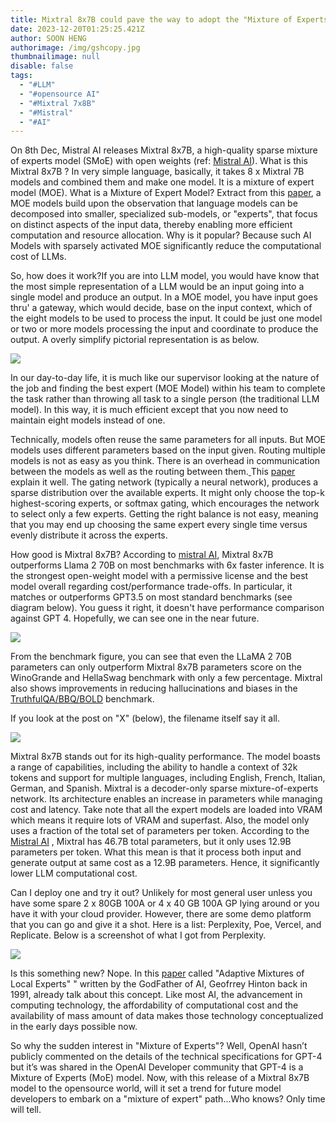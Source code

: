 ```yaml
---
title: Mixtral 8x7B could pave the way to adopt the "Mixture of Experts" model
date: 2023-12-20T01:25:25.421Z
author: SOON HENG
authorimage: /img/gshcopy.jpg
thumbnailimage: null
disable: false
tags:
  - "#LLM"
  - "#opensource AI"
  - "#Mixtral 7x8B"
  - "#Mistral"
  - "#AI"
---
```

On 8th Dec, Mistral AI releases Mixtral 8x7B, a high-quality sparse mixture of experts model (SMoE) with open weights (ref: [Mistral AI](https://mistral.ai/news/mixtral-of-experts/)). What is this Mixtral 8x7B ? In very simple language, basically, it takes 8 x Mixtral 7B models and combined them and make one model. It is a mixture of expert model (MOE). What is a Mixture of Expert Model? Extract from this [paper](https://arxiv.org/pdf/2305.14705.pdf), a MOE models build upon the observation that language models can be decomposed into smaller, specialized sub-models, or "experts", that focus on distinct aspects of the input data, thereby enabling more efficient computation and resource allocation. Why is it popular? Because such AI Models with sparsely activated MOE significantly reduce the computational cost of LLMs.

So, how does it work?If you are into LLM model, you would have know that the most simple representation of a LLM would be an input going into a single model and produce an output. In a MOE model, you have input goes thru' a gateway, which would decide, base on the input context, which of the eight models to be used to process the input. It could be just one model or two or more models processing the input and coordinate to produce the output. A overly simplify pictorial representation is as below.

[![](https://soonhengblog.files.wordpress.com/2023/12/image-6.png?w=900)](https://soonhengblog.files.wordpress.com/2023/12/image-6.png)

In our day-to-day life, it is much like our supervisor looking at the nature of the job and finding the best expert (MOE Model) within his team to complete the task rather than throwing all task to a single person (the traditional LLM model). In this way, it is much efficient except that you now need to maintain eight models instead of one.

Technically, models often reuse the same parameters for all inputs. But MOE models uses different parameters based on the input given. Routing multiple models is not as easy as you think. There is an overhead in communication between the models as well as the routing between them.[ ](https://arxiv.org/abs/2101.03961)This [paper](https://arxiv.org/abs/2101.03961) explain it well. The gating network (typically a neural network), produces a sparse distribution over the available experts. It might only choose the top-k highest-scoring experts, or softmax gating, which encourages the network to select only a few experts. Getting the right balance is not easy, meaning that you may end up choosing the same expert every single time versus evenly distribute it across the experts.

How good is Mixtral 8x7B? According to [mistral AI](https://mistral.ai/news/mixtral-of-experts/), Mixtral 8x7B outperforms Llama 2 70B on most benchmarks with 6x faster inference. It is the strongest open-weight model with a permissive license and the best model overall regarding cost/performance trade-offs. In particular, it matches or outperforms GPT3.5 on most standard benchmarks (see diagram below). You guess it right, it doesn't have performance comparison against GPT 4. Hopefully, we can see one in the near future.

[![](https://soonhengblog.files.wordpress.com/2023/12/image-7.png?w=890)](https://soonhengblog.files.wordpress.com/2023/12/image-7.png)

From the benchmark figure, you can see that even the LLaMA 2 70B parameters can only outperform Mixtral 8x7B parameters score on the WinoGrande and HellaSwag benchmark with only a few percentage. Mixtral also shows improvements in reducing hallucinations and biases in the [TruthfulQA/BBQ/BOLD](https://mistral.ai/news/mixtral-of-experts/) benchmark.

If you look at the post on "X" (below), the filename itself say it all.

[![](https://soonhengblog.files.wordpress.com/2023/12/image-8.png?w=521)](https://soonhengblog.files.wordpress.com/2023/12/image-8.png)

Mixtral 8x7B stands out for its high-quality performance. The model boasts a range of capabilities, including the ability to handle a context of 32k tokens and support for multiple languages, including English, French, Italian, German, and Spanish. Mixtral is a decoder-only sparse mixture-of-experts network. Its architecture enables an increase in parameters while managing cost and latency. Take note that all the expert models are loaded into VRAM which means it require lots of VRAM and superfast. Also, the model only uses a fraction of the total set of parameters per token. According to the [Mistral AI](https://mistral.ai/news/mixtral-of-experts/) , Mixtral has 46.7B total parameters, but it only uses 12.9B parameters per token. What this mean is that it process both input and generate output at same cost as a 12.9B parameters. Hence, it significantly lower LLM computational cost.

Can I deploy one and try it out? Unlikely for most general user unless you have some spare 2 x 80GB 100A or 4 x 40 GB 100A GP lying around or you have it with your cloud provider. However, there are some demo platform that you can go and give it a shot. Here is a list: Perplexity, Poe, Vercel, and Replicate. Below is a screenshot of what I got from Perplexity.

[![](https://soonhengblog.files.wordpress.com/2023/12/image-5.png?w=1024)](https://soonhengblog.files.wordpress.com/2023/12/image-5.png)

Is this something new? Nope. In this [paper](https://ieeexplore.ieee.org/document/6797059) called "Adaptive Mixtures of Local Experts" " written by the GodFather of AI, Geofrrey Hinton back in 1991, already talk about this concept. Like most AI, the advancement in computing technology, the affordability of computational cost and the availability of mass amount of data makes those technology conceptualized in the early days possible now.

So why the sudden interest in "Mixture of Experts"? Well, OpenAI hasn’t publicly commented on the details of the technical specifications for GPT-4 but it’s was shared in the OpenAI Developer community that GPT-4 is a Mixture of Experts (MoE) model. Now, with this release of a Mixtral 8x7B model to the opensource world, will it set a trend for future model developers to embark on a "mixture of expert" path...Who knows? Only time will tell.